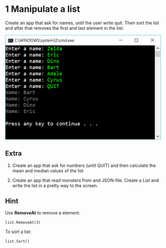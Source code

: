 ﻿# 1 Manipulate a list

Create an app that ask for names, until the user write quit. Then sort the list and after that removes the first and last element in the list: 

![40](Images/40.png)


## Extra

1. Create an app that ask for numbers (until QUIT) and then calculate the mean and median values of the list

2. Create an app that read monsters from and JSON-file. Create a List<Monster> and write the list in a pretty way to the screen.


## Hint

Use **RemoveAt** to remove a element:

    list.RemoveAt(3)

To sort a list:

    list.Sort()